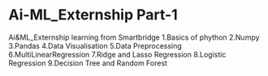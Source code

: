 # Ai-ML_Externship Part-1
Ai&amp;ML_Externship learning from Smartbridge
1.Basics of phython
2.Numpy
3.Pandas
4.Data Visualisation
5.Data Preprocessing
6.MultiLinearRegression
7.Ridge and Lasso Regression
8.Logistic Regression
9.Decision Tree and Random Forest
